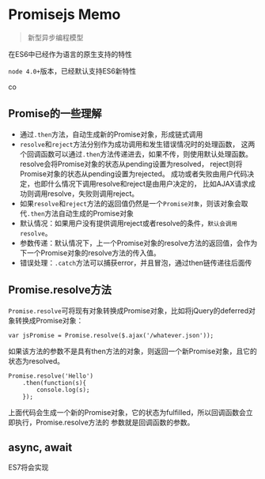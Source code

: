 # Promisejs Memo


> 新型异步编程模型

在ES6中已经作为语言的原生支持的特性

`node 4.0+`版本，已经默认支持ES6新特性

co


## Promise的一些理解


* 通过`.then`方法，自动生成新的Promise对象，形成链式调用
* `resolve`和`reject`方法分别作为成功调用和发生错误情况时的处理函数，
    这两个回调函数可以通过`.then`方法传递进去，如果不传，则使用默认处理函数。
    resolve会将Promise对象的状态从pending设置为resolved，
    reject则将Promise对象的状态从pending设置为rejected。
    成功或者失败由用户代码决定，也即什么情况下调用resolve和reject是由用户决定的，
    比如AJAX请求成功则调用resolve，失败则调用reject。
* 如果`resolve`和`reject`方法的返回值仍然是一个`Promise对象`，则该对象会取代`.then`方法自动生成的Promise对象
* 默认情况：如果用户没有提供调用reject或者resolve的条件，`默认会调用resolve`。 
* 参数传递：默认情况下，上一个Promise对象的resolve方法的返回值，会作为下一个Promise对象的resolve方法的传入值。
* 错误处理：`.catch`方法可以捕获error，并且冒泡，通过then链传递往后面传


## Promise.resolve方法

`Promise.resolve`可将现有对象转换成Promise对象，比如将jQuery的deferred对象转换成Promise对象：

    var jsPromise = Promise.resolve($.ajax('/whatever.json'));

如果该方法的参数不是具有then方法的对象，则返回一个新Promise对象，且它的状态为resolved。

    Promise.resolve('Hello')
        .then(function(s){
            console.log(s);
        });

上面代码会生成一个新的Promise对象，它的状态为fulfilled，所以回调函数会立即执行，Promise.resolve方法的
参数就是回调函数的参数。




## async, await

ES7将会实现
